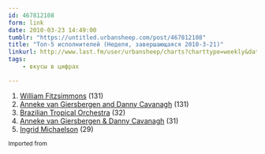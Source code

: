 ```yaml
---
id: 467812108
form: link
date: 2010-03-23 14:49:00
tumblr: "https://untitled.urbansheep.com/post/467812108"
title: "Топ-5 исполнителей (Неделя, завершающаяся 2010-3-21)"
linkurl: http://www.last.fm/user/urbansheep/charts?charttype=weekly&date_to=1269172800
tags:
    - вкусы в цифрах

---
```

<ol><li>
<a rel="nofollow" target="_blank" href="http://www.last.fm/music/William+Fitzsimmons">William Fitzsimmons</a> (131)</li>
<li>
<a rel="nofollow" target="_blank" href="http://www.last.fm/music/+noredirect/Anneke+van+Giersbergen+and++Danny+Cavanagh">Anneke van Giersbergen and Danny Cavanagh</a> (131)</li>
<li>
<a rel="nofollow" target="_blank" href="http://www.last.fm/music/Brazilian+Tropical+Orchestra">Brazilian Tropical Orchestra</a> (32)</li>
<li>
<a rel="nofollow" target="_blank" href="http://www.last.fm/music/Anneke%2Bvan%2BGiersbergen%2B%2526%2BDanny%2BCavanagh">Anneke van Giersbergen &amp; Danny Cavanagh</a> (31)</li>
<li>
<a rel="nofollow" target="_blank" href="http://www.last.fm/music/Ingrid+Michaelson">Ingrid Michaelson</a> (29)</li>
</ol><p><small>Imported from </small></p>
